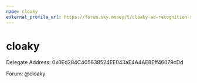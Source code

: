 ```yaml
---
name: cloaky
external_profile_url: https://forum.sky.money/t/cloaky-ad-recognition-submission/21082
---
```


# cloaky

Delegate Address: 0x0Ed284C405638524EE043aE4A4AE8Eff46079cDd

Forum: @cloaky
